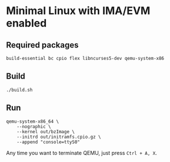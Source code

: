 # Minimal Linux with IMA/EVM enabled

## Required packages

    build-essential bc cpio flex libncurses5-dev qemu-system-x86

## Build

    ./build.sh

## Run

    qemu-system-x86_64 \
        --nographic \
        --kernel out/bzImage \
        --initrd out/initramfs.cpio.gz \
        --append "console=ttyS0"

Any time you want to terminate QEMU, just press `Ctrl + A, X`.
